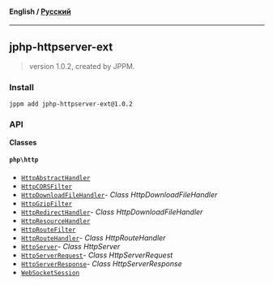 #### **English** / [Русский](README.ru.md)

---

## jphp-httpserver-ext
> version 1.0.2, created by JPPM.


### Install
```
jppm add jphp-httpserver-ext@1.0.2
```

### API
**Classes**

#### `php\http`

- [`HttpAbstractHandler`](https://github.com/jphp-compiler/jphp/blob/master/exts/jphp-httpserver-ext/api-docs/classes/php/http/HttpAbstractHandler.md)
- [`HttpCORSFilter`](https://github.com/jphp-compiler/jphp/blob/master/exts/jphp-httpserver-ext/api-docs/classes/php/http/HttpCORSFilter.md)
- [`HttpDownloadFileHandler`](https://github.com/jphp-compiler/jphp/blob/master/exts/jphp-httpserver-ext/api-docs/classes/php/http/HttpDownloadFileHandler.md)- _Class HttpDownloadFileHandler_
- [`HttpGzipFilter`](https://github.com/jphp-compiler/jphp/blob/master/exts/jphp-httpserver-ext/api-docs/classes/php/http/HttpGzipFilter.md)
- [`HttpRedirectHandler`](https://github.com/jphp-compiler/jphp/blob/master/exts/jphp-httpserver-ext/api-docs/classes/php/http/HttpRedirectHandler.md)- _Class HttpDownloadFileHandler_
- [`HttpResourceHandler`](https://github.com/jphp-compiler/jphp/blob/master/exts/jphp-httpserver-ext/api-docs/classes/php/http/HttpResourceHandler.md)
- [`HttpRouteFilter`](https://github.com/jphp-compiler/jphp/blob/master/exts/jphp-httpserver-ext/api-docs/classes/php/http/HttpRouteFilter.md)
- [`HttpRouteHandler`](https://github.com/jphp-compiler/jphp/blob/master/exts/jphp-httpserver-ext/api-docs/classes/php/http/HttpRouteHandler.md)- _Class HttpRouteHandler_
- [`HttpServer`](https://github.com/jphp-compiler/jphp/blob/master/exts/jphp-httpserver-ext/api-docs/classes/php/http/HttpServer.md)- _Class HttpServer_
- [`HttpServerRequest`](https://github.com/jphp-compiler/jphp/blob/master/exts/jphp-httpserver-ext/api-docs/classes/php/http/HttpServerRequest.md)- _Class HttpServerRequest_
- [`HttpServerResponse`](https://github.com/jphp-compiler/jphp/blob/master/exts/jphp-httpserver-ext/api-docs/classes/php/http/HttpServerResponse.md)- _Class HttpServerResponse_
- [`WebSocketSession`](https://github.com/jphp-compiler/jphp/blob/master/exts/jphp-httpserver-ext/api-docs/classes/php/http/WebSocketSession.md)